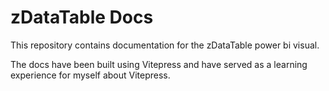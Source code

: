 # zDataTable Docs

This repository contains documentation for the zDataTable power bi visual.

The docs have been built using Vitepress and have served as a learning experience for myself about Vitepress.
